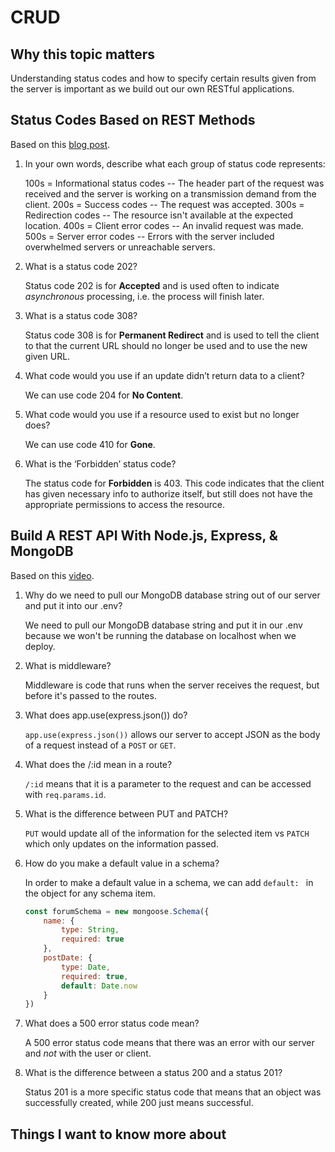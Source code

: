 # CRUD

## Why this topic matters

Understanding status codes and how to specify certain results given from the server is important as we build out our own RESTful applications.

## Status Codes Based on REST Methods

Based on this [blog post](https://www.moesif.com/blog/technical/api-design/Which-HTTP-Status-Code-To-Use-For-Every-CRUD-App/).

1. In your own words, describe what each group of status code represents:

    100s = Informational status codes -- The header part of the request was received and the server is working on a transmission demand from the client.
    200s = Success codes -- The request was accepted.
    300s = Redirection codes -- The resource isn't available at the expected location.
    400s = Client error codes -- An invalid request was made.
    500s = Server error codes -- Errors with the server included overwhelmed servers or unreachable servers.

2. What is a status code 202?

    Status code 202 is for **Accepted** and is used often to indicate *asynchronous* processing, i.e. the process will finish later.

3. What is a status code 308?

    Status code 308 is for **Permanent Redirect** and is used to tell the client to that the current URL should no longer be used and to use the new given URL.

4. What code would you use if an update didn’t return data to a client?

    We can use code 204 for **No Content**.

5. What code would you use if a resource used to exist but no longer does?

    We can use code 410 for **Gone**.

6. What is the ‘Forbidden’ status code?

    The status code for **Forbidden** is 403. This code indicates that the client has given necessary info to authorize itself, but still does not have the appropriate permissions to access the resource.

## Build A REST API With Node.js, Express, & MongoDB

Based on this [video](https://www.youtube.com/channel/UCFbNIlppjAuEX4znoulh0Cw).

1. Why do we need to pull our MongoDB database string out of our server and put it into our .env?

    We need to pull our MongoDB database string and put it in our .env because we won't be running the database on localhost when we deploy.

2. What is middleware?

    Middleware is code that runs when the server receives the request, but before it's passed to the routes.

3. What does app.use(express.json()) do?

    `app.use(express.json())` allows our server to accept JSON as the body of a request instead of a `POST` or `GET`.

4. What does the /:id mean in a route?

    `/:id` means that it is a parameter to the request and can be accessed with `req.params.id`.

5. What is the difference between PUT and PATCH?

    `PUT` would update all of the information for the selected item vs `PATCH` which only updates on the information passed.

6. How do you make a default value in a schema?

    In order to make a default value in a schema, we can add `default: ` in the object for any schema item.

    ```javascript
    const forumSchema = new mongoose.Schema({
        name: {
            type: String,
            required: true
        },
        postDate: {
            type: Date,
            required: true,
            default: Date.now
        }
    })
    ```

7. What does a 500 error status code mean?

    A 500 error status code means that there was an error with our server and *not* with the user or client.

8. What is the difference between a status 200 and a status 201?

    Status 201 is a more specific status code that means that an object was successfully created, while 200 just means successful.

## Things I want to know more about
